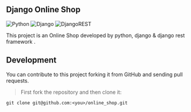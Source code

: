 ## Django Online Shop
![Python](https://img.shields.io/badge/python-3670A0?style=for-the-badge&logo=python&logoColor=ffdd54)
![Django](https://img.shields.io/badge/django-%23092E20.svg?style=for-the-badge&logo=django&logoColor=white)
![DjangoREST](https://img.shields.io/badge/DJANGO-REST-ff1709?style=for-the-badge&logo=django&logoColor=white&color=ff1709&labelColor=gray)

This project is an Online Shop developed by python, django & django rest framework .

## Development
You can contribute to this project forking it from GitHub and sending pull requests.

> First fork the repository and then clone it:

    git clone git@github.com:<you>/online_shop.git
